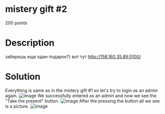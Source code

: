 # mistery gift #2
200 points
# Description
заберешь еще один подарок?) вот тут http://158.160.35.89:5100/
# Solution
Everything is same as in the mistery gift #1 so let's try to login as an admin again.
![image](https://github.com/danzyxd/CTFs/assets/144260597/57fc7f0e-1c7d-4431-8b5b-0d39172f7e0c)
We successfully entered as an admin and now we see the "Take the present" button.
![image](https://github.com/danzyxd/CTFs/assets/144260597/8f130b22-130f-4c3a-b0bf-0bd77e3995ef)
After the pressing the button all we see is a picture.
![image](https://github.com/danzyxd/CTFs/assets/144260597/8a46578b-6bdf-47d3-8eaa-ed5d54c8a7d1)
